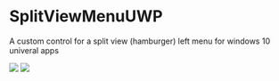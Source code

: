 # SplitViewMenuUWP
A custom control for a split view (hamburger) left menu for windows 10 univeral apps

<img src="http://deanchalk.com/wp-content/uploads/2015/10/splitviewscenario1large.gif" />

<img src="http://deanchalk.com/wp-content/uploads/2015/10/splitviewscenario1small.gif" />
